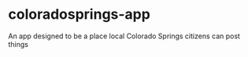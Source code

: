 # coloradosprings-app
An app designed to be a place local Colorado Springs citizens can post things
